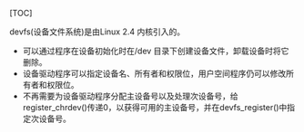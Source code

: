 <!--
 * @Description: devfs
 * @Author: luo_u
 * @Date: 2020-06-01 10:42:09
 * @LastEditTime: 2020-07-09 20:49:56
--> 

[TOC]

devfs(设备文件系统)是由Linux 2.4 内核引入的。
- 可以通过程序在设备初始化时在/dev 目录下创建设备文件，卸载设备时将它删除。
- 设备驱动程序可以指定设备名、所有者和权限位，用户空间程序仍可以修改所有者和权限位。
- 不再需要为设备驱动程序分配主设备号以及处理次设备号，给register_chrdev()传递0，以获得可用的主设备号，并在devfs_register()中指定次设备号。


